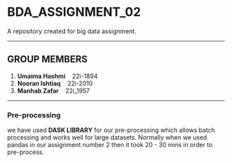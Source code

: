 # BDA_ASSIGNMENT_02
A repository created for big data assignment.

---

## GROUP MEMBERS
1) **Umaima Hashmi** &nbsp;&nbsp;&nbsp;22i-1894   
2) **Nooran Ishtiaq** &nbsp;&nbsp;&nbsp;22i-2010   
3) **Manhab Zafar** &nbsp;&nbsp;&nbsp;22i_1957  

---
### Pre-processing
we have used **DASK LIBRARY** for our pre-processing which allows batch processing and works well for large datasets.
Normally when we used pandas in our assignment number 2 then it took 20 - 30 mins in order to pre-process.
